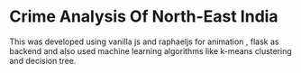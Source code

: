 # Crime Analysis Of North-East India

 This was developed using vanilla js and raphaeljs for animation , flask as backend and also used machine learning algorithms like k-means clustering and decision tree.
